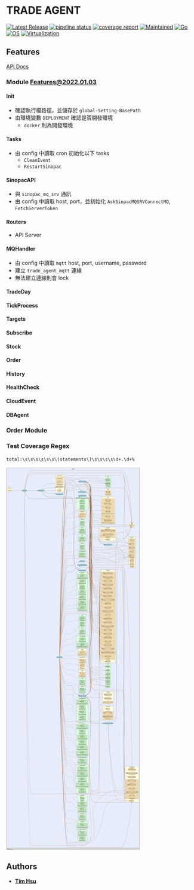 # TRADE AGENT

[![Latest Release](https://gitlab.tocraw.com/root/trade_agent/-/badges/release.svg)](https://gitlab.tocraw.com/root/trade_agent/-/releases)
[![pipeline status](https://gitlab.tocraw.com/root/trade_agent/badges/main/pipeline.svg)](https://gitlab.tocraw.com/root/trade_agent/-/commits/main)
[![coverage report](https://gitlab.tocraw.com/root/trade_agent/badges/main/coverage.svg)](https://gitlab.tocraw.com/root/trade_agent/-/commits/main)
[![Maintained](https://img.shields.io/badge/Maintained-yes-green)](https://gitlab.tocraw.com/root/trade_agent)
[![Go](https://img.shields.io/badge/Go-1.17.8-blue?logo=go&logoColor=blue)](https://golang.org)
[![OS](https://img.shields.io/badge/OS-Linux-orange?logo=linux&logoColor=orange)](https://www.linux.org/)
[![Virtualization](https://img.shields.io/badge/Container-Docker-blue?logo=docker&logoColor=blue)](https://www.docker.com/)

## Features

[API Docs](http://trade-agent.tocraw.com:16670/swagger/index.html)

### Module Features@2022.01.03

#### Init

- 確認執行檔路徑，並儲存於 `global-Setting-BasePath`
- 由環境變數 `DEPLOYMENT` 確認是否開發環境
  - `docker` 則為開發環境

#### Tasks

- 由 config 中讀取 cron 初始化以下 tasks
  - `CleanEvent`
  - `RestartSinopac`

#### SinopacAPI

- 與 `sinopac_mq_srv` 通訊
- 由 config 中讀取 host, port，並初始化 `AskSinpacMQSRVConnectMQ`, `FetchServerToken`

#### Routers

- API Server

#### MQHandler

- 由 config 中讀取 `mqtt` host, port, username, password
- 建立 `trade_agent_mqtt` 連線
- 無法建立連線則會 lock

#### TradeDay

#### TickProcess

#### Targets

#### Subscribe

#### Stock

#### Order

#### History

#### HealthCheck

#### CloudEvent

#### DBAgent

### Order Module

### Test Coverage Regex

```sh
total:\s\s\s\s\s\s\(statements\)\s\s\s\s\d+.\d+%
```

![callvis](./assets/callvis.svg "callvis")

## Authors

- [**Tim Hsu**](https://gitlab.tocraw.com/root)
